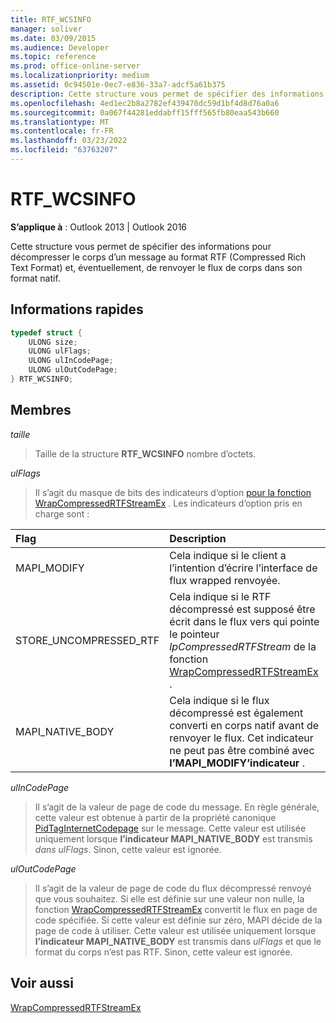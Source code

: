 ```yaml
---
title: RTF_WCSINFO
manager: soliver
ms.date: 03/09/2015
ms.audience: Developer
ms.topic: reference
ms.prod: office-online-server
ms.localizationpriority: medium
ms.assetid: 0c94501e-0ec7-e836-33a7-adcf5a61b375
description: Cette structure vous permet de spécifier des informations pour décompresser le corps d’un message au format RTF compressé et de renvoyer le flux de corps dans son format natif.
ms.openlocfilehash: 4ed1ec2b8a2782ef439470dc59d1bf4d8d76a0a6
ms.sourcegitcommit: 0a067f44281eddabff15fff565fb80eaa543b660
ms.translationtype: MT
ms.contentlocale: fr-FR
ms.lasthandoff: 03/23/2022
ms.locfileid: "63763207"
---
```

# <a name="rtf_wcsinfo"></a>RTF_WCSINFO

  
  
**S’applique à** : Outlook 2013 | Outlook 2016 
  
Cette structure vous permet de spécifier des informations pour décompresser le corps d’un message au format RTF (Compressed Rich Text Format) et, éventuellement, de renvoyer le flux de corps dans son format natif.
  
## <a name="quick-info"></a>Informations rapides

```cpp
typedef struct { 
    ULONG size; 
    ULONG ulFlags; 
    ULONG ulInCodePage; 
    ULONG ulOutCodePage; 
} RTF_WCSINFO;

```

## <a name="members"></a>Membres

 _taille_
  
> Taille de la structure **RTF_WCSINFO** nombre d’octets. 
    
 _ulFlags_
  
> Il s’agit du masque de bits des indicateurs d’option [pour la fonction WrapCompressedRTFStreamEx](wrapcompressedrtfstreamex.md) . Les indicateurs d’option pris en charge sont : 
    
|Flag |Description |
|:-----|:-----|
|MAPI_MODIFY  <br/> |Cela indique si le client a l’intention d’écrire l’interface de flux wrapped renvoyée. |
|STORE_UNCOMPRESSED_RTF  <br/> |Cela indique si le RTF décompressé est supposé être écrit dans le flux vers qui pointe le pointeur  _lpCompressedRTFStream_ de la fonction [WrapCompressedRTFStreamEx](wrapcompressedrtfstreamex.md) . |
|MAPI_NATIVE_BODY  <br/> |Cela indique si le flux décompressé est également converti en corps natif avant de renvoyer le flux. Cet indicateur ne peut pas être combiné avec **l’MAPI_MODIFY’indicateur** . |
   
 _ulInCodePage_
  
> Il s’agit de la valeur de page de code du message. En règle générale, cette valeur est obtenue à partir de la propriété canonique [PidTagInternetCodepage](pidtaginternetcodepage-canonical-property.md) sur le message. Cette valeur est utilisée uniquement lorsque **l’indicateur MAPI_NATIVE_BODY** est transmis  _dans ulFlags_. Sinon, cette valeur est ignorée.
    
 _ulOutCodePage_
  
> Il s’agit de la valeur de page de code du flux décompressé renvoyé que vous souhaitez. Si elle est définie sur une valeur non nulle, la fonction [WrapCompressedRTFStreamEx](wrapcompressedrtfstreamex.md) convertit le flux en page de code spécifiée. Si cette valeur est définie sur zéro, MAPI décide de la page de code à utiliser. Cette valeur est utilisée uniquement lorsque **l’indicateur MAPI_NATIVE_BODY** est transmis dans  _ulFlags_ et que le format du corps n’est pas RTF. Sinon, cette valeur est ignorée.
    
## <a name="see-also"></a>Voir aussi



[WrapCompressedRTFStreamEx](wrapcompressedrtfstreamex.md)

